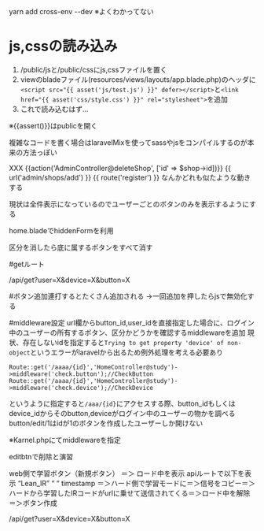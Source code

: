 yarn add cross-env --dev
※よくわかってない

# js,cssの読み込み
1. /public/jsと/public/cssにjs,cssファイルを置く
2. viewのbladeファイル(resources/views/layouts/app.blade.php)のヘッダに`<script src="{{ asset('js/test.js') }}" defer></script>`と`<link href="{{ asset('css/style.css') }}" rel="stylesheet">`を追加
3. これで読み込むはず...

※{{assert()}}はpublicを開く

複雑なコードを書く場合はlaravelMixを使ってsassやjsをコンパイルするのが本来の方法っぽい


<form method="POST" action="XXX">
XXX
    {{action('AdminController@deleteShop', ['id' => $shop->id])}}
    {{ url('admin/shops/add') }}
    {{ route('register') }}
なんかどれも似たような動きする

現状は全件表示になっているのでユーザーごとのボタンのみを表示するようにする

home.bladeでhiddenFormを利用

区分を消したら底に属するボタンをすべて消す

#getルート

/api/get?user=X&device=X&button=X

#ボタン追加連打するとたくさん追加される
->一回追加を押したらjsで無効化する

#middleware設定
url欄からbutton_id,user_idを直接指定した場合に、ログイン中のユーザーの所有するボタン、区分かどうかを確認するmiddlewareを追加
現状、存在しないidを指定すると`Trying to get property 'device' of non-object`というエラーがlaravelから出るため例外処理を考える必要あり

```$xslt
Route::get('/aaaa/{id}','HomeController@study')->middleware('check.button');//CheckButton
Route::get('/aaaa/{id}','HomeController@study')->middleware('check.device');//CheckDevice
```   
というように指定すると`/aaa/{id}`にアクセスする際、button_idもしくはdevice_idからそのbutton,deviceがログイン中のユーザーの物かを調べる
button/edit/1はidが1のボタンを作成したユーザーしか開けない

※Karnel.phpにてmiddlewareを指定





editbtnで削除と演習

web側で学習ボタン（新規ボタン） ＝＞ ロード中を表示
apiルートで以下を表示
“Lean_IR”
“ “
timestamp
＝＞ハード側で学習モードに＝＞信号をコピー＝＞ハードから学習したIRコードがurlに乗せて送信されてくる＝＞ロード中を解除＝＞ボタン作成

/api/get?user=X&device=X&button=X

